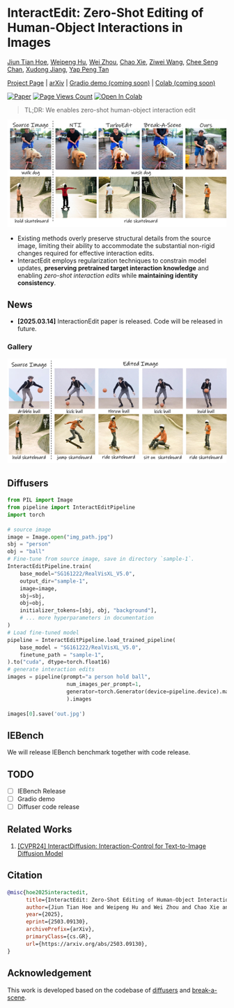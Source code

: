 # InteractEdit: Zero-Shot Editing of Human-Object Interactions in Images

[Jiun Tian Hoe](https://jiuntian.com/), 
[Weipeng Hu](https://scholar.google.com/citations?user=zo6ni_gAAAAJ), 
[Wei Zhou](https://scholar.google.com/citations?user=zo6ni_gAAAAJ), 
[Chao Xie](https://scholar.google.com/citations?user=zo6ni_gAAAAJ),
[Ziwei Wang](https://scholar.google.com/citations?user=zo6ni_gAAAAJ),
[Chee Seng Chan](http://cs-chan.com),
[Xudong Jiang](https://personal.ntu.edu.sg/exdjiang/),
[Yap Peng Tan](https://personal.ntu.edu.sg/eyptan/)


[Project Page](https://jiuntian.github.io/interactedit) |
 [arXiv](https://arxiv.org/abs/2503.09130) |
 [Gradio demo (coming soon)]() |
 [Colab (coming soon)]()
 <!-- [paper]() -->
 <!-- [Demo](https://huggingface.co/spaces/interactdiffusion/interactdiffusion) | -->
  <!-- [Video](https://www.youtube.com/watch?v=Uunzufq8m6Y) | -->

[![Paper](https://img.shields.io/badge/cs.CV-arxiv:2503.09130-B31B1B.svg)](https://arxiv.org/abs/2503.09130)
[![Page Views Count](https://badges.toozhao.com/badges/01JP3YKGCXP3GNAWN6PNJ2V5J0/green.svg)](https://badges.toozhao.com/stats/01JP3YKGCXP3GNAWN6PNJ2V5J0 "Get your own page views count badge on badges.toozhao.com")
[![Open In Colab](https://colab.research.google.com/assets/colab-badge.svg)](#)
<!-- [![Hugging Face](https://img.shields.io/badge/InteractDiffusion-%F0%9F%A4%97%20Hugging%20Face-blue)](https://huggingface.co/spaces/interactdiffusion/interactdiffusion) -->

> TL;DR: We enables zero-shot human-object interaction edit

![Teaser figure](docs/static/res/teaser.jpg)

- Existing methods overly preserve structural details from the source image, limiting their ability to accommodate the substantial non-rigid changes required for effective interaction edits.
- InteractEdit employs regularization techniques to constrain model updates, <b>preserving pretrained target interaction knowledge</b> and enabling <i>zero-shot interaction edits</i> while <b>maintaining identity consistency</b>.

## News

- **[2025.03.14]** InteractionEdit paper is released. Code will be released in future.


### Gallery
![sample](docs/static/res/sample.jpg)

## Diffusers
```python
from PIL import Image
from pipeline import InteractEditPipeline
import torch

# source image
image = Image.open("img_path.jpg")
sbj = "person"
obj = "ball"
# Fine-tune from source image, save in directory `sample-1`.
InteractEditPipeline.train(
    base_model="SG161222/RealVisXL_V5.0",
    output_dir="sample-1",
    image=image,
    sbj=sbj,
    obj=obj,
    initializer_tokens=[sbj, obj, "background"],
    # ... more hyperparameters in documentation
)
# Load fine-tuned model
pipeline = InteractEditPipeline.load_trained_pipeline(
    base_model = "SG161222/RealVisXL_V5.0",
    finetune_path = "sample-1",
).to("cuda", dtype=torch.float16)
# generate interaction edits 
images = pipeline(prompt="a person hold ball",
                   num_images_per_prompt=1,
                   generator=torch.Generator(device=pipeline.device).manual_seed(1234),
                   ).images

images[0].save('out.jpg')
```

## IEBench
We will release IEBench benchmark together with code release.

## TODO

- [ ] IEBench Release
- [ ] Gradio demo
- [ ] Diffuser code release

## Related Works
1. [[CVPR24] InteractDiffusion: Interaction-Control for Text-to-Image Diffusion Model](https://github.com/jiuntian/interactdiffusion)

## Citation

```bibtex
@misc{hoe2025interactedit,
      title={InteractEdit: Zero-Shot Editing of Human-Object Interactions in Images}, 
      author={Jiun Tian Hoe and Weipeng Hu and Wei Zhou and Chao Xie and Ziwei Wang and Chee Seng Chan and Xudong Jiang and Yap-Peng Tan},
      year={2025},
      eprint={2503.09130},
      archivePrefix={arXiv},
      primaryClass={cs.GR},
      url={https://arxiv.org/abs/2503.09130}, 
}
```

## Acknowledgement

This work is developed based on the codebase of [diffusers](https://github.com/huggingface/diffusers) and [break-a-scene](https://github.com/google/break-a-scene).